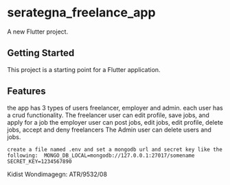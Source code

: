 # serategna_freelance_app

A new Flutter project.

## Getting Started

This project is a starting point for a Flutter application.

## Features

the app has 3 types of users freelancer, employer and admin. each user has a crud functionality.
The freelancer user can edit profile, save jobs, and apply for a job
the employer user can post jobs, edit jobs, edit profile, delete jobs, accept and deny freelancers
The Admin user can delete users and jobs.

`create a file named .env and set a mongodb url and secret key like the following: 
  MONGO_DB_LOCAL=mongodb://127.0.0.1:27017/somename 
  SECRET_KEY=1234567890 `

Kidist Wondimagegn: ATR/9532/08
